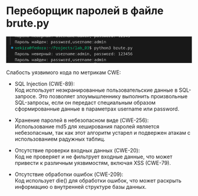 
# Переборщик паролей в файле brute.py
![](Screenshot%20from%202024-12-08%2019-40-55.png)

Слабость уязвимого кода по метрикам CWE:
- SQL Injection (CWE-89):\
    Код использует неэкранированные пользовательские данные в SQL-запросе. Это позволяет злоумышленнику выполнить произвольные SQL-запросы, если он передаст специальным образом сформированные данные в параметрах username или password.

- Хранение паролей в небезопасном виде (CWE-256):\
Использование md5 для хеширования паролей является небезопасным, так как этот алгоритм устарел и подвержен атакам с использованием радужных таблиц.

- Отсутствие проверки входных данных (CWE-20):\
Код не проверяет и не фильтрует входные данные, что может привести к различным уязвимостям, включая XSS (CWE-79).

- Отсутствие обработки ошибок (CWE-209):\
Код использует die() для обработки ошибок, что может раскрыть информацию о внутренней структуре базы данных.
 
